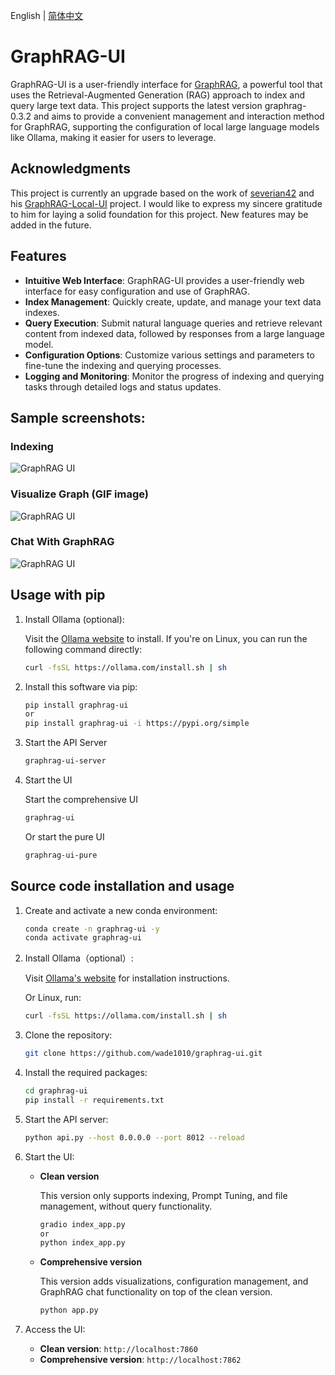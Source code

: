 
English | [简体中文](./README-CN.md)

# GraphRAG-UI

GraphRAG-UI is a user-friendly interface for [GraphRAG](https://github.com/microsoft/graphrag), a powerful tool that uses the Retrieval-Augmented Generation (RAG) approach to index and query large text data. This project supports the latest version graphrag-0.3.2 and aims to provide a convenient management and interaction method for GraphRAG, supporting the configuration of local large language models like Ollama, making it easier for users to leverage.

## Acknowledgments

This project is currently an upgrade based on the work of [severian42](https://github.com/severian42) and his [GraphRAG-Local-UI](https://github.com/severian42/GraphRAG-Local-UI) project. I would like to express my sincere gratitude to him for laying a solid foundation for this project. New features may be added in the future.

## Features

- **Intuitive Web Interface**: GraphRAG-UI provides a user-friendly web interface for easy configuration and use of GraphRAG.
- **Index Management**: Quickly create, update, and manage your text data indexes.
- **Query Execution**: Submit natural language queries and retrieve relevant content from indexed data, followed by responses from a large language model.
- **Configuration Options**: Customize various settings and parameters to fine-tune the indexing and querying processes.
- **Logging and Monitoring**: Monitor the progress of indexing and querying tasks through detailed logs and status updates.

## Sample screenshots:
### Indexing

![GraphRAG UI](./assets/image1.png)

### Visualize Graph (GIF image)

![GraphRAG UI](./assets/image2.gif)

### Chat With GraphRAG

![GraphRAG UI](./assets/image3.png)

## Usage with pip

1. Install Ollama (optional):

    Visit the [Ollama website](https://ollama.com/) to install. If you're on Linux, you can run the following command directly:

    ```bash
    curl -fsSL https://ollama.com/install.sh | sh
    ```

2. Install this software via pip:

    ```bash
    pip install graphrag-ui
    or
    pip install graphrag-ui -i https://pypi.org/simple
    ```

3. Start the API Server

    ```bash
    graphrag-ui-server
    ```

4. Start the UI

    Start the comprehensive UI

    ```bash
    graphrag-ui
    ```

    Or start the pure UI

    ```bash 
    graphrag-ui-pure
    ```

## Source code installation and usage

1. Create and activate a new conda environment:
    ```bash
    conda create -n graphrag-ui -y
    conda activate graphrag-ui
    ```
2. Install Ollama（optional）:

    Visit [Ollama's website](https://ollama.com/) for installation instructions.
    
    Or Linux, run:

   ```bash
   curl -fsSL https://ollama.com/install.sh | sh
   ```

3. Clone the repository:
   ```bash
   git clone https://github.com/wade1010/graphrag-ui.git
   ```

4. Install the required packages:
    ```bash
    cd graphrag-ui
    pip install -r requirements.txt
    ```

5. Start the API server:
    ```bash
    python api.py --host 0.0.0.0 --port 8012 --reload
    ```

6. Start the UI:
    - **Clean version**

        This version only supports indexing, Prompt Tuning, and file management, without query functionality.
        ```bash
        gradio index_app.py
        or
        python index_app.py
        ```
    - **Comprehensive version**

        This version adds visualizations, configuration management, and GraphRAG chat functionality on top of the clean version.
        ```bash
        python app.py
        ```

7. Access the UI:
    - **Clean version**: `http://localhost:7860`
    - **Comprehensive version**: `http://localhost:7862`